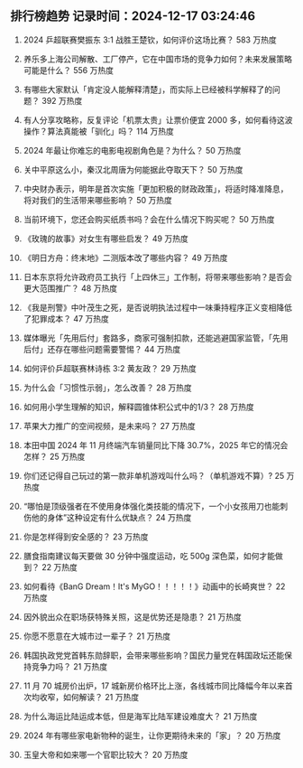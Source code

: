 
## 排行榜趋势 记录时间：2024-12-17 03:24:46
  
  1. 2024 乒超联赛樊振东 3:1 战胜王楚钦，如何评价这场比赛？ 583 万热度
    
  2. 养乐多上海公司解散、工厂停产，它在中国市场的竞争力如何？未来发展策略可能是什么？ 556 万热度
    
  3. 有哪些大家默认「肯定没人能解释清楚」，而实际上已经被科学解释了的问题？ 392 万热度
    
  4. 有人分享攻略称，反复评论「机票太贵」让票价便宜 2000 多，如何看待这波操作？算法真能被「驯化」吗？ 114 万热度
    
  5. 2024 年最让你难忘的电影电视剧角色是？为什么？ 50 万热度
    
  6. 关中平原这么小，秦汉北周唐为何能据此夺取天下？ 50 万热度
    
  7. 中央财办表示，明年是首次实施「更加积极的财政政策」，将适时降准降息，将对我们的生活带来哪些影响？ 50 万热度
    
  8. 当前环境下，您还会购买纸质书吗？会在什么情况下购买呢？ 50 万热度
    
  9. 《玫瑰的故事》对女生有哪些启发？ 49 万热度
    
  10. 《明日方舟：终末地》二测版本改了哪些内容？ 49 万热度
    
  11. 日本东京将允许政府员工执行「上四休三」工作制，将带来哪些影响？是否会更大范围推广？ 48 万热度
    
  12. 《我是刑警》中叶茂生之死，是否说明执法过程中一味秉持程序正义变相降低了犯罪成本？ 47 万热度
    
  13. 媒体曝光「先用后付」套路多，商家可强制扣款，还能逃避国家监管，「先用后付」还存在哪些问题需要警惕？ 44 万热度
    
  14. 如何评价乒超联赛林诗栋 3:2 黄友政？ 29 万热度
    
  15. 为什么会「习惯性示弱」，怎么改善？ 28 万热度
    
  16. 如何用小学生理解的知识，解释圆锥体积公式中的1/3？ 28 万热度
    
  17. 苹果大力推广的空间视频，是未来吗？ 27 万热度
    
  18. 本田中国 2024 年 11 月终端汽车销量同比下降 30.7%，2025 年它的情况会怎样？ 25 万热度
    
  19. 你们还记得自己玩过的第一款非单机游戏叫什么吗？（单机游戏不算）? 25 万热度
    
  20. “哪怕是顶级强者在不使用身体强化类技能的情况下，一个小女孩用刀也能刺伤他的身体”这种设定有什么优缺点？ 24 万热度
    
  21. 你是怎样得到安全感的？ 23 万热度
    
  22. 膳食指南建议每天要做 30 分钟中强度运动，吃 500g 深色菜，如何才能做到？ 22 万热度
    
  23. 如何看待《BanG Dream！It's MyGO！！！！！》动画中的长崎爽世？ 22 万热度
    
  24. 因外貌出众在职场获特殊关照，这是优势还是隐患？ 21 万热度
    
  25. 你愿不愿意在大城市过一辈子？ 21 万热度
    
  26. 韩国执政党党首韩东勋辞职，会带来哪些影响？国民力量党在韩国政坛还能保持竞争力吗？ 21 万热度
    
  27. 11 月 70 城房价出炉，17 城新房价格环比上涨，各线城市同比降幅今年以来首次均收窄，如何解读？ 21 万热度
    
  28. 为什么海运比陆运成本低，但是海军比陆军建设难度大？ 21 万热度
    
  29. 2024 年有哪些家电新物种的诞生，让你更期待未来的「家」？ 20 万热度
    
  30. 玉皇大帝和如来哪一个官职比较大？ 20 万热度
    
